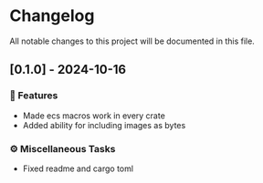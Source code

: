 # Changelog

All notable changes to this project will be documented in this file.

## [0.1.0] - 2024-10-16

### 🚀 Features

- Made ecs macros work in every crate
- Added ability for including images as bytes

### ⚙️ Miscellaneous Tasks

- Fixed readme and cargo toml


